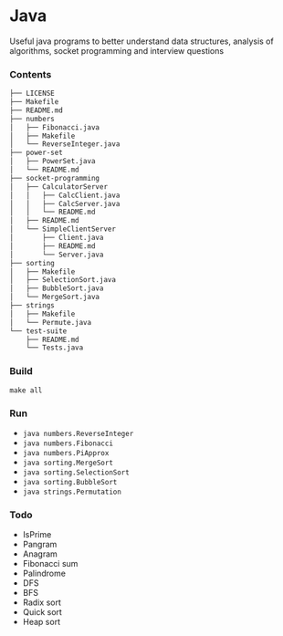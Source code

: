 # Java
Useful java programs to better understand data structures, analysis of algorithms, socket programming and interview questions

### Contents
```bash
├── LICENSE
├── Makefile
├── README.md
├── numbers
│   ├── Fibonacci.java
│   ├── Makefile
│   └── ReverseInteger.java
├── power-set
│   ├── PowerSet.java
│   └── README.md
├── socket-programming
│   ├── CalculatorServer
│   │   ├── CalcClient.java
│   │   ├── CalcServer.java
│   │   └── README.md
│   ├── README.md
│   └── SimpleClientServer
│       ├── Client.java
│       ├── README.md
│       └── Server.java
├── sorting
│   ├── Makefile
│   ├── SelectionSort.java
│   ├── BubbleSort.java
│   └── MergeSort.java
├── strings
│   ├── Makefile
│   └── Permute.java
└── test-suite
    ├── README.md
    └── Tests.java
```

### Build
`make all`

### Run
- `java numbers.ReverseInteger`
- `java numbers.Fibonacci`
- `java numbers.PiApprox`
- `java sorting.MergeSort` 
- `java sorting.SelectionSort` 
- `java sorting.BubbleSort` 
- `java strings.Permutation`

### Todo
* IsPrime
* Pangram
* Anagram
* Fibonacci sum
* Palindrome
* DFS
* BFS
* Radix sort
* Quick sort
* Heap sort


